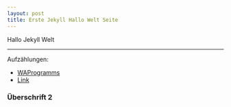 ```yaml
---
layout: post
title: Erste Jekyll Hallo Welt Seite
---
```


Hallo Jekyll Welt

-----

Aufzählungen:

* [WAProgramms](http://waprogramms.net)
* [Link](http://leekspin.com/)

### Überschrift 2